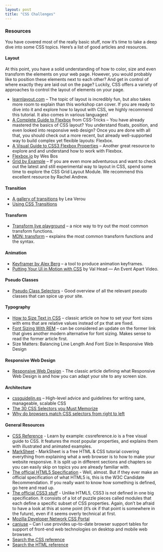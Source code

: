 ```yaml
---
layout: post
title: "CSS Challenges"
---
```


### Resources
You have covered most of the really basic stuff, now it’s time to take a deep dive into some CSS topics. Here’s a list of good articles and resources.

#### Layout
At this point, you have a solid understanding of how to color, size and even transform the elements on your web page. However, you would probably like to position these elements next to each other? And get in control of where exactly they are laid out on the page? Luckily, CSS offers a variety of approaches to control the layout of elements on your page.

* <a href="http://learnlayout.com" target="_blank">learnlayout.com</a> – The topic of layout is incredibly fun, but also takes more room to explain than this workshop can cover. If you are ready to dive into it and explore how to layout with CSS, we highly recommend this tutorial. It also comes in various languages!
* <a href="https://css-tricks.com/snippets/css/a-guide-to-flexbox/" target="_blank">A Complete Guide to Flexbox</a> from CSS-Tricks – You have already mastered the basics of CSS layout? You understand floats, position, and even looked into responsive web design? Once you are done with all that, you should check out a more recent, but already well-supported way to build complex yet flexible layouts: Flexbox.
* <a href="https://scotch.io/tutorials/a-visual-guide-to-css3-flexbox-properties" target="_blank">A Visual Guide to CSS3 Flexbox Properties</a> – Another great resource to explore and and understand how to work with Flexbox.
* <a href="http://flexbox.io" target="_blank">Flexbox.io</a> by Wes Bos
* <a href="http://gridbyexample.com/" target="blank">Grid by Example</a> – If you are even more adventurous and want to check out the latest and still experimental way to layout in CSS, spend some time to explore the CSS Grid Layout Module. We recommend this excellent resource by Rachel Andrew.

#### Transition

* <a href="http://leaverou.github.io/animatable/" target="_blank">A gallery of transitions</a> by Lea Verou
* <a href="https://developer.mozilla.org/en-US/docs/Web/Guide/CSS/Using_CSS_transitions" target="_blank">Using CSS Transitions</a>

#### Transform

* <a href="http://www.westciv.com/tools/transforms/index.html" target="_blank">Transform live playground</a> – a nice way to try out the most common transform functions.
* <a href="https://developer.mozilla.org/en-US/docs/Web/CSS/transform" target="_blank">MDN: transform</a> – explains the most common transform functions and the syntax.

#### Animation

* <a href="http://alexberg.in/keyframer" target="_blank">Keyframer by Alex Berg</a> – a tool to produce animation keyframes.
* <a href="https://vimeo.com/125335964" target="_blank">Putting Your UI in Motion with CSS</a> by Val Head — An Event Apart Video.

#### Pseudo Classes

* <a href="http://css-tricks.com/pseudo-class-selectors/" target="_blank">Pseudo Class Selectors</a> - Good overview of all the relevant pseudo classes that can spice up your site.

#### Typography

* <a href="http://alistapart.com/article/howtosizetextincss/" target="_blank">How to Size Text in CSS</a> – classic article on how to set your font sizes with ems that are relative values instead of px that are fixed.
* <a href="http://snook.ca/archives/html_and_css/font-size-with-rem" target="_blank">Font Sizing With REM</a> – can be considered an update on the former link that gives another modern alternative for font sizing. Makes sense to read the former article first.
* <a hraf="http://www.smashingmagazine.com/2014/09/29/balancing-line-length-font-size-responsive-web-design/" target="_blank">Size Matters: Balancing Line Length And Font Size In Responsive Web Design</a>

#### Responsive Web Design
* <a href="http://alistapart.com/article/responsive-web-design" target="_blank">Responsive Web Design</a> - The classic article defining what Responsive Web Design is and how you can adapt your site to any screen size.

#### Architecture

* <a href="http://cssguidelin.es/" target="_blank">cssguidelin.es</a> – High-level advice and guidelines for writing sane, manageable, scalable CSS
* <a href="http://code.tutsplus.com/tutorials/the-30-css-selectors-you-must-memorize--net-16048" target="_blank">The 30 CSS Selectors you Must Memorize</a>
* <a href="http://stackoverflow.com/questions/5797014/why-do-browsers-match-css-selectors-from-right-to-left" target="_blank">Why do browsers match CSS selectors from right to left</a>

#### General Resources

* <a href="http://cssreference.io" target="_blank">CSS Reference</a> - Learn by example: cssreference.io is a free visual guide to CSS. It features the most popular properties, and explains them with illustrated and animated examples.
* <a href="http://marksheet.io" target="_blank">MarkSheet</a> - MarkSheet is a free HTML & CSS tutorial covering  
everything from explaining what a web browser is to how to make your website responsive. It is split up in 
different sections and chapters so you can easily skip on topics you are already familiar with.
* <a href="http://www.w3.org/TR/html5/" target="_blank">The official HTML5 Specification</a> - Well, almost. But if they ever make an official specification of what HTML5 is, this is the W3C Candidate Recommendation. If you really want to know how something is defined, go here and read up.
* <a href="http://www.w3.org/standards/techs/css#w3c_all" target="_blank">The official CSS3 *stuff*</a> - Unlike HTML5, CSS3 is not defined in one big specification. It consists of a lot of puzzle pieces called modules that each define a specific subset of CSS properties. Again, don’t be afraid to have a look at this at some point (it’s ok if that point is somewhere in the future), even if it seems overly technical at first.
* <a href="https://developer.mozilla.org/en-US/docs/Web/CSS" target="_blank">Mozilla Developer Network CSS Portal</a>
* <a href="http://caniuse.com/" target="_blank">caniuse</a> – Can I use provides up-to-date browser support tables for support of front-end web technologies on desktop and mobile web browsers.
* <a href="https://developer.mozilla.org/en-US/docs/Web/CSS/Reference" target="_blank">Search the CSS reference</a>
* <a href="https://developer.mozilla.org/en-US/docs/Web/HTML/Element" target="_blank">Search the HTML reference</a>
